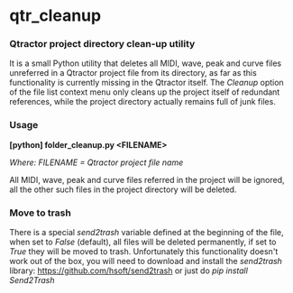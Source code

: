 # qtr_cleanup
### Qtractor project directory clean-up utility

It is a small Python utility that deletes all MIDI, wave, peak and curve files unreferred in a Qtractor project file from its directory, as far as this functionality is currently missing in the Qtractor itself. The *Cleanup* option of the file list context menu only cleans up the project itself of redundant references, while the project directory actually remains full of junk files.

### Usage
**[python] folder_cleanup.py \<FILENAME\>**

*Where: FILENAME = Qtractor project file name*

All MIDI, wave, peak and curve files referred in the project will be ignored, all the other such files in the project directory will be deleted.

### Move to trash

There is a special *send2trash* variable defined at the beginning of the file, when set to *False* (default), all files will be deleted permanently, if set to *True* they will be moved to trash. Unfortunately this functionality doesn't work out of the box, you will need to download and install the *send2trash* library: https://github.com/hsoft/send2trash or just do *pip install Send2Trash*
